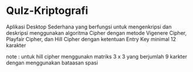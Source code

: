 # QuIz-Kriptografi
Aplikasi Desktop Sederhana yang berfungsi untuk mengenkripsi dan deskripsi menggunakan algoritma Cipher dengan metode Vigenere Cipher, Playfair Cipher, dan Hill Cipher dengan ketentuan Entry Key minimal 12 karakter

note : untuk hill cipher menggunakn matriks 3 x 3 yang berjumlah 9 karkter dengan menggunakan bataasan spasi
